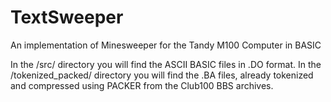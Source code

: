 # TextSweeper
An implementation of Minesweeper for the Tandy M100 Computer in BASIC

In the /src/ directory you will find the ASCII BASIC files in .DO format.
In the /tokenized_packed/ directory you will find the .BA files, already tokenized and compressed using PACKER from the Club100 BBS archives.

